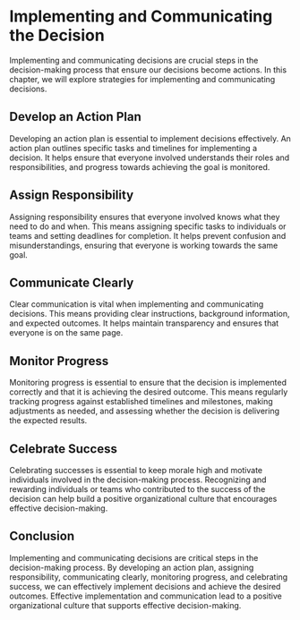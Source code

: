 Implementing and Communicating the Decision
===================================================================================================

Implementing and communicating decisions are crucial steps in the decision-making process that ensure our decisions become actions. In this chapter, we will explore strategies for implementing and communicating decisions.

Develop an Action Plan
----------------------

Developing an action plan is essential to implement decisions effectively. An action plan outlines specific tasks and timelines for implementing a decision. It helps ensure that everyone involved understands their roles and responsibilities, and progress towards achieving the goal is monitored.

Assign Responsibility
---------------------

Assigning responsibility ensures that everyone involved knows what they need to do and when. This means assigning specific tasks to individuals or teams and setting deadlines for completion. It helps prevent confusion and misunderstandings, ensuring that everyone is working towards the same goal.

Communicate Clearly
-------------------

Clear communication is vital when implementing and communicating decisions. This means providing clear instructions, background information, and expected outcomes. It helps maintain transparency and ensures that everyone is on the same page.

Monitor Progress
----------------

Monitoring progress is essential to ensure that the decision is implemented correctly and that it is achieving the desired outcome. This means regularly tracking progress against established timelines and milestones, making adjustments as needed, and assessing whether the decision is delivering the expected results.

Celebrate Success
-----------------

Celebrating successes is essential to keep morale high and motivate individuals involved in the decision-making process. Recognizing and rewarding individuals or teams who contributed to the success of the decision can help build a positive organizational culture that encourages effective decision-making.

Conclusion
----------

Implementing and communicating decisions are critical steps in the decision-making process. By developing an action plan, assigning responsibility, communicating clearly, monitoring progress, and celebrating success, we can effectively implement decisions and achieve the desired outcomes. Effective implementation and communication lead to a positive organizational culture that supports effective decision-making.
